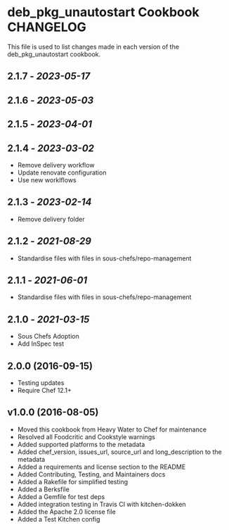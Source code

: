 # deb_pkg_unautostart Cookbook CHANGELOG

This file is used to list changes made in each version of the deb_pkg_unautostart cookbook.

## 2.1.7 - *2023-05-17*

## 2.1.6 - *2023-05-03*

## 2.1.5 - *2023-04-01*

## 2.1.4 - *2023-03-02*

- Remove delivery workflow
- Update renovate configuration
- Use new worklflows

## 2.1.3 - *2023-02-14*

- Remove delivery folder

## 2.1.2 - *2021-08-29*

- Standardise files with files in sous-chefs/repo-management

## 2.1.1 - *2021-06-01*

- Standardise files with files in sous-chefs/repo-management

## 2.1.0 - *2021-03-15*

- Sous Chefs Adoption
- Add InSpec test

## 2.0.0 (2016-09-15)

- Testing updates
- Require Chef 12.1+

## v1.0.0 (2016-08-05)

- Moved this cookbook from Heavy Water to Chef for maintenance
- Resolved all Foodcritic and Cookstyle warnings
- Added supported platforms to the metadata
- Added chef_version, issues_url, source_url and long_description to the metadata
- Added a requirements and license section to the README
- Added Contributing, Testing, and Maintainers docs
- Added a Rakefile for simplified testing
- Added a Berksfile
- Added a Gemfile for test deps
- Added integration testing in Travis CI with kitchen-dokken
- Added the Apache 2.0 license file
- Added a Test Kitchen config
